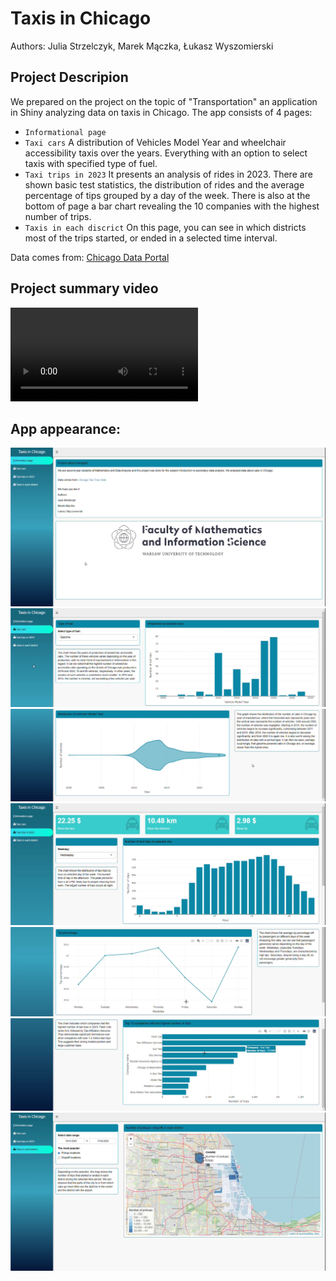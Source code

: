 # Taxis in Chicago

Authors: Julia Strzelczyk, Marek Mączka, Łukasz Wyszomierski

## Project Descripion

We prepared on the project on the topic of "Transportation" an application in Shiny analyzing data on taxis in Chicago.
The app consists of 4 pages:
- `Informational page`
- `Taxi cars` 
A distribution of Vehicles Model Year and wheelchair accessibility taxis over the years. Everything with an option to select taxis with specified type of fuel.
- `Taxi trips in 2023`
It presents an analysis of rides in 2023. There are shown basic test statistics, the distribution of rides and the average percentage of tips grouped by a day of the week. There is also at the bottom of page a bar chart revealing the 10 companies with the highest number of trips.
- `Taxis in each discrict` 
On this page, you can see in which districts most of the trips started, or ended in a selected time interval.

Data comes from: [Chicago Data Portal](https://data.cityofchicago.org/Transportation/Taxi-Trips-2013-2023-/wrvz-psew/about_data)

## Project summary video

<video src="Strzelczyk_Maczka_Wyszomierski.mp4" controls title="Title"></video>

## App appearance:

![App appearance](./images/Information_page.png)
![App appearance](./images/Taxi_cars.png)
![App appearance](./images/Taxi_cars_2.png)
![App appearance](./images/Taxi_trips.png)
![App appearance](./images/Taxi_trips_2.png)
![App appearance](./images/Taxi_trips_3.png)
![App appearance](./images/Taxi_in_discrict.png)